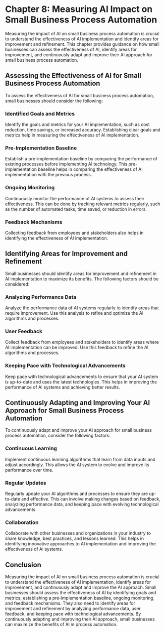 Chapter 8: Measuring AI Impact on Small Business Process Automation
===================================================================

Measuring the impact of AI on small business process automation is crucial to understand the effectiveness of AI implementation and identify areas for improvement and refinement. This chapter provides guidance on how small businesses can assess the effectiveness of AI, identify areas for improvement, and continuously adapt and improve their AI approach for small business process automation.

Assessing the Effectiveness of AI for Small Business Process Automation
-----------------------------------------------------------------------

To assess the effectiveness of AI for small business process automation, small businesses should consider the following:

### Identified Goals and Metrics

Identify the goals and metrics for your AI implementation, such as cost reduction, time savings, or increased accuracy. Establishing clear goals and metrics help in measuring the effectiveness of AI implementation.

### Pre-Implementation Baseline

Establish a pre-implementation baseline by comparing the performance of existing processes before implementing AI technology. This pre-implementation baseline helps in comparing the effectiveness of AI implementation with the previous process.

### Ongoing Monitoring

Continuously monitor the performance of AI systems to assess their effectiveness. This can be done by tracking relevant metrics regularly, such as the number of automated tasks, time saved, or reduction in errors.

### Feedback Mechanisms

Collecting feedback from employees and stakeholders also helps in identifying the effectiveness of AI implementation.

Identifying Areas for Improvement and Refinement
------------------------------------------------

Small businesses should identify areas for improvement and refinement in AI implementation to maximize its benefits. The following factors should be considered:

### Analyzing Performance Data

Analyze the performance data of AI systems regularly to identify areas that require improvement. Use this analysis to refine and optimize the AI algorithms and processes.

### User Feedback

Collect feedback from employees and stakeholders to identify areas where AI implementation can be improved. Use this feedback to refine the AI algorithms and processes.

### Keeping Pace with Technological Advancements

Keep pace with technological advancements to ensure that your AI system is up-to-date and uses the latest technologies. This helps in improving the performance of AI systems and achieving better results.

Continuously Adapting and Improving Your AI Approach for Small Business Process Automation
------------------------------------------------------------------------------------------

To continuously adapt and improve your AI approach for small business process automation, consider the following factors:

### Continuous Learning

Implement continuous learning algorithms that learn from data inputs and adjust accordingly. This allows the AI system to evolve and improve its performance over time.

### Regular Updates

Regularly update your AI algorithms and processes to ensure they are up-to-date and effective. This can involve making changes based on feedback, analyzing performance data, and keeping pace with evolving technological advancements.

### Collaboration

Collaborate with other businesses and organizations in your industry to share knowledge, best practices, and lessons learned. This helps in identifying innovative approaches to AI implementation and improving the effectiveness of AI systems.

Conclusion
----------

Measuring the impact of AI on small business process automation is crucial to understand the effectiveness of AI implementation, identify areas for improvement, and continuously adapt and improve the AI approach. Small businesses should assess the effectiveness of AI by identifying goals and metrics, establishing a pre-implementation baseline, ongoing monitoring, and feedback mechanisms. They also need to identify areas for improvement and refinement by analyzing performance data, user feedback, and keeping pace with technological advancements. By continuously adapting and improving their AI approach, small businesses can maximize the benefits of AI in process automation.
